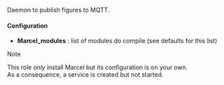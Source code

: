 Daemon to publish figures to MQTT.

#### Configuration

- **Marcel_modules** : list of modules do compile (see defaults for this list)

> [!NOTE] 
> This role *only* install Marcel but its configuration is on your own.<br>
> As a consequence, a service is created but not started.
